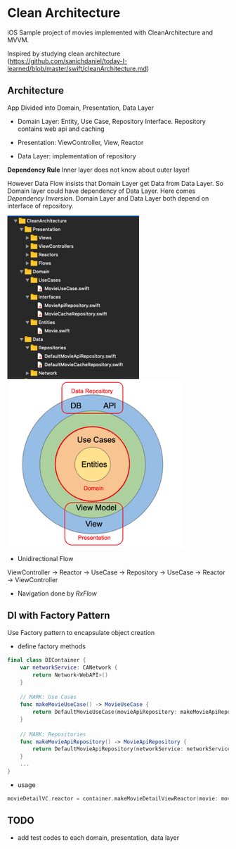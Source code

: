 Clean Architecture
===
iOS Sample project of movies implemented with CleanArchitecture and MVVM.

Inspired by studying clean architecture  
 (https://github.com/sanichdaniel/today-I-learned/blob/master/swift/cleanArchitecture.md)

Architecture
---

App Divided into Domain, Presentation, Data Layer

* Domain Layer: Entity, Use Case, Repository Interface. Repository contains web api and caching

* Presentation: ViewController, View, Reactor

* Data Layer: implementation of repository

**Dependency Rule**
Inner layer does not know about outer layer!

However Data Flow insists that Domain Layer get Data from Data Layer. So Domain layer could have dependency of Data Layer.
Here comes *Dependency Inversion*. Domain Layer and Data Layer both depend on interface of repository.

<img src="README_FILES/folder.png" width="300"> <img src="README_FILES/CleanArchitecture.png" width="400">


* Unidirectional Flow

ViewController -> Reactor -> UseCase -> Repository -> UseCase -> Reactor -> ViewController
                        
* Navigation done by *RxFlow*


DI with Factory Pattern
---
Use Factory pattern to encapsulate object creation 
* define factory methods

~~~swift
final class DIContainer {
    var networkService: CANetwork {
        return Network<WebAPI>()
    }

    // MARK: Use Cases
    func makeMovieUseCase() -> MovieUseCase {
        return DefaultMovieUseCase(movieApiRepository: makeMovieApiRepository())
    }

    // MARK: Repositories
    func makeMovieApiRepository() -> MovieApiRepository {
        return DefaultMovieApiRepository(networkService: networkService)
    }
    ...
}

~~~

* usage

~~~swift
movieDetailVC.reactor = container.makeMovieDetailViewReactor(movie: movie)
~~~

TODO
---
* add test codes to each domain, presentation, data layer
